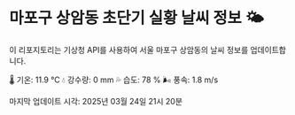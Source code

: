 
# 마포구 상암동 초단기 실황 날씨 정보 🌤️

이 리포지토리는 기상청 API를 사용하여 서울 마포구 상암동의 날씨 정보를 업데이트합니다. 

🌡️ 기온: 11.9 ℃
💧 강수량: 0 mm
💦 습도: 78 %
🌬️ 풍속: 1.8 m/s

마지막 업데이트 시각: 2025년 03월 24일 21시 20분    
